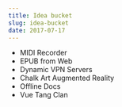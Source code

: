 ```yaml
---
title: Idea bucket
slug: idea-bucket
date: 2017-07-17
---
```


- MIDI Recorder
- EPUB from Web
- Dynamic VPN Servers
- Chalk Art Augmented Reality
- Offline Docs
- Vue Tang Clan
